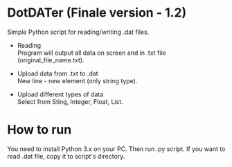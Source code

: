 # DotDATer (Finale version - 1.2)
Simple Python script for reading/writing .dat files. 

- Reading \
Program will output all data on screen and in .txt file (original_file_name.txt).

- Upload data from .txt to .dat \
New line - new element (only string type).

- Upload different types of data \
Select from Sting, Integer, Float, List. 

# How to run
You need to install Python 3.x on your PC.
Then run .py script. If you want to read .dat file, copy it to script's directory.



